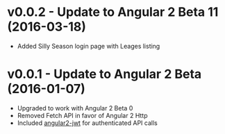 # v0.0.2 - Update to Angular 2 Beta 11 (2016-03-18)

* Added Silly Season login page with Leages listing



# v0.0.1 - Update to Angular 2 Beta (2016-01-07)

* Upgraded to work with Angular 2 Beta 0
* Removed Fetch API in favor of Angular 2 Http
* Included [angular2-jwt](https://github.com/auth0/angular2-jwt) for authenticated API calls

